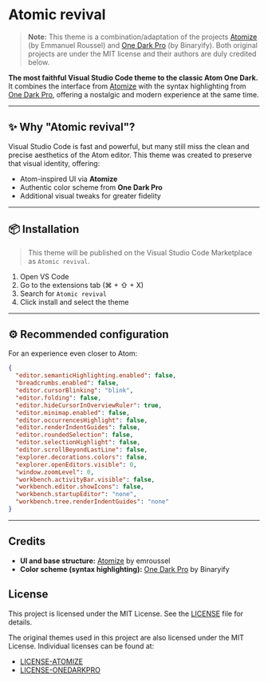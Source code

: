 # Atomic revival

> **Note:** This theme is a combination/adaptation of the projects [Atomize](https://github.com/emroussel/atomize) (by Emmanuel Roussel) and [One Dark Pro](https://github.com/Binaryify/OneDark-Pro) (by Binaryify). Both original projects are under the MIT license and their authors are duly credited below.

**The most faithful Visual Studio Code theme to the classic Atom One Dark.**  
It combines the interface from [Atomize](https://github.com/emroussel/atomize) with the syntax highlighting from [One Dark Pro](https://github.com/Binaryify/OneDark-Pro), offering a nostalgic and modern experience at the same time.

---

## ✨ Why "Atomic revival"?

Visual Studio Code is fast and powerful, but many still miss the clean and precise aesthetics of the Atom editor. This theme was created to preserve that visual identity, offering:

- Atom-inspired UI via **Atomize**
- Authentic color scheme from **One Dark Pro**
- Additional visual tweaks for greater fidelity

---

## 📦 Installation

> This theme will be published on the Visual Studio Code Marketplace as `Atomic revival`.

1. Open VS Code
2. Go to the extensions tab (⌘ + ⇧ + X)
3. Search for `Atomic revival`
4. Click install and select the theme

---

## ⚙️ Recommended configuration

For an experience even closer to Atom:

```json
{
  "editor.semanticHighlighting.enabled": false,
  "breadcrumbs.enabled": false,
  "editor.cursorBlinking": "blink",
  "editor.folding": false,
  "editor.hideCursorInOverviewRuler": true,
  "editor.minimap.enabled": false,
  "editor.occurrencesHighlight": false,
  "editor.renderIndentGuides": false,
  "editor.roundedSelection": false,
  "editor.selectionHighlight": false,
  "editor.scrollBeyondLastLine": false,
  "explorer.decorations.colors": false,
  "explorer.openEditors.visible": 0,
  "window.zoomLevel": 0,
  "workbench.activityBar.visible": false,
  "workbench.editor.showIcons": false,
  "workbench.startupEditor": "none",
  "workbench.tree.renderIndentGuides": "none"
}
```

---

## Credits

- **UI and base structure:** [Atomize](https://github.com/emroussel/atomize) by emroussel
- **Color scheme (syntax highlighting):** [One Dark Pro](https://github.com/Binaryify/OneDark-Pro) by Binaryify

## License

This project is licensed under the MIT License. See the [LICENSE](./LICENSE.txt) file for details.

The original themes used in this project are also licensed under the MIT License. Individual licenses can be found at:

- [LICENSE-ATOMIZE](./LICENSE-ATOMIZE.txt)
- [LICENSE-ONEDARKPRO](./LICENSE-ONEDARKPRO.txt)